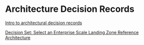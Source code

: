 # Architecture Decision Records

[Intro to architectural decision records](https://adr.github.io/)

[Decision Set: Select an Enterprise Scale Landing Zone Reference Architecture](./enterpriseScaleDecisionSet/esDS-EnterpriseScaleType.md)
